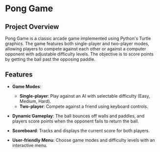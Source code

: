 # Pong Game

## Project Overview
Pong Game is a classic arcade game implemented using Python's Turtle graphics.
The game features both single-player and two-player modes, allowing players to compete against each other or against a computer opponent with adjustable difficulty levels.
The objective is to score points by getting the ball past the opposing paddle.

## Features
- **Game Modes**: 
  - **Single-player**: Play against an AI with selectable difficulty (Easy, Medium, Hard).
  - **Two-player**: Compete against a friend using keyboard controls.
  
- **Dynamic Gameplay**: The ball bounces off walls and paddles, and players score points when the opponent fails to return the ball.

- **Scoreboard**: Tracks and displays the current score for both players.

- **User-friendly Menu**: Choose game modes and difficulty levels with an interactive menu.
